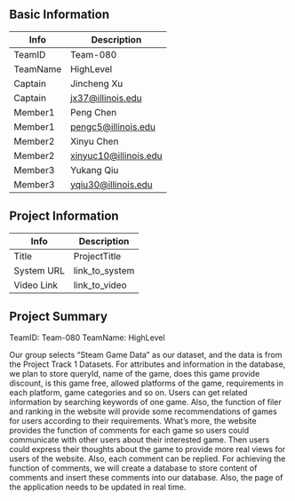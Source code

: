 ## Basic Information

|   Info      |        Description     |
| ----------- | ---------------------- |
| TeamID      |        Team-080        |
| TeamName    |        HighLevel       |
| Captain     |       Jincheng Xu      |
| Captain     |    jx37@illinois.edu   |
| Member1     |        Peng Chen       |
| Member1     |   pengc5@illinois.edu  |
| Member2     |        Xinyu Chen      |
| Member2     |  xinyuc10@illinois.edu |
| Member3     |        Yukang Qiu      |
| Member3     |   yqiu30@illinois.edu  |

## Project Information

|   Info      |        Description     |
| ----------- | ---------------------- |
|  Title      |       ProjectTitle     |
| System URL  |      link_to_system    |
| Video Link  |      link_to_video     |

## Project Summary
TeamID: Team-080
TeamName: HighLevel

Our group selects “Steam Game Data” as our dataset, and the data is from the Project Track 1 Datasets. For attributes and information in the database, we plan to store queryId, name of the game, does this game provide discount, is this game free, allowed platforms of the game, requirements in each platform, game categories and so on. Users can get related information by searching keywords of one game. Also, the function of filer and ranking in the website will provide some recommendations of games for users according to their requirements. What’s more, the website provides the function of comments for each game so users could communicate with other users about their interested game. Then users could express their thoughts about the game to provide more real views for users of the website. Also, each comment can be replied. For achieving the function of comments, we will create a database to store content of comments and insert these comments into our database. Also, the page of the application needs to be updated in real time.
